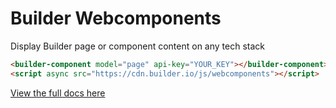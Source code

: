 # Builder Webcomponents

Display Builder page or component content on any tech stack

```html
<builder-component model="page" api-key="YOUR_KEY"></builder-component>
<script async src="https://cdn.builder.io/js/webcomponents"></script>
```



[View the full docs here](https://www.builder.io/c/docs/webcomponents-api)
